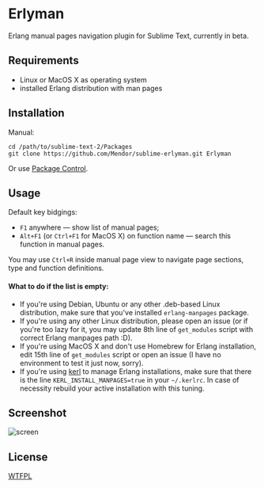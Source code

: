 Erlyman
=======

Erlang manual pages navigation plugin for Sublime Text, currently in beta.

Requirements
------------

* Linux or MacOS X as operating system
* installed Erlang distribution with man pages

Installation
------------

Manual:
```
cd /path/to/sublime-text-2/Packages
git clone https://github.com/Mendor/sublime-erlyman.git Erlyman
```

Or use [Package Control](http://wbond.net/sublime_packages/package_control).

Usage
-----

Default key bidgings:

* ``F1`` anywhere — show list of manual pages;
* ``Alt+F1`` (or ``Ctrl+F1`` for MacOS X) on function name — search this function in manual pages.

You may use ``Ctrl+R`` inside manual page view to navigate page sections, type and function definitions.

#### What to do if the list is empty:

  * If you're using Debian, Ubuntu or any other .deb-based Linux distribution, make sure that you've installed ``erlang-manpages`` package.
  * If you're using any other Linux distribution, please open an issue (or if you're too lazy for it, you may update 8th line of ``get_modules`` script with correct Erlang manpages path :D).
  * If you're using MacOS X and don't use Homebrew for Erlang installation, edit 15th line of ``get_modules`` script or open an issue (I have no environment to test it just now, sorry).
  * If you're using [kerl](https://github.com/yrashk/kerl) to manage Erlang installations, make sure that there is the line `KERL_INSTALL_MANPAGES=true` in your `~/.kerlrc`. In case of necessity rebuild your active installation with this tuning.

Screenshot
----------

![screen](https://raw.github.com/Mendor/sublime-erlyman/master/screen.png)

License
-------

[WTFPL](http://sam.zoy.org/wtfpl/)
